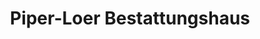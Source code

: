 ---
title: "Piper-Loer Bestattungshaus"
url: /hamm/piper-loer-bestattungshaus/
shop: Bestattungen
---